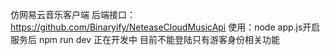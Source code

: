 仿网易云音乐客户端
后端接口：https://github.com/Binaryify/NeteaseCloudMusicApi
使用：node app.js开启服务后 npm run dev
正在开发中
目前不能登陆只有游客身份相关功能